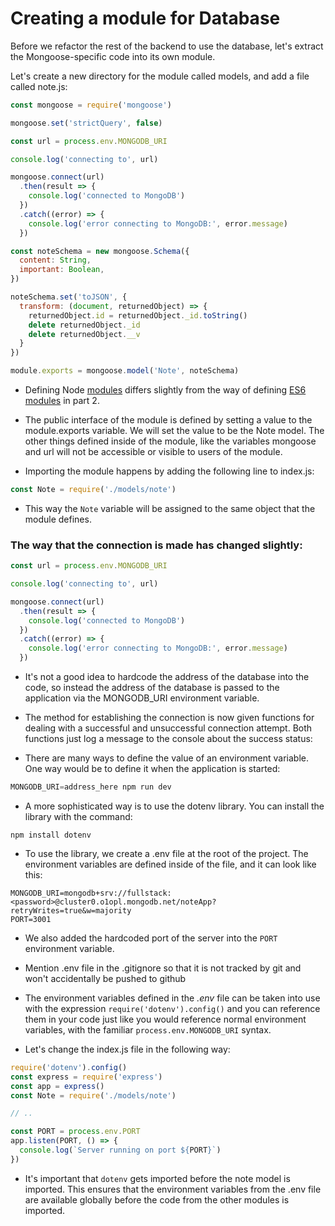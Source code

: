 # Creating a module for Database 

Before we refactor the rest of the backend to use the database, let's extract the Mongoose-specific code into its own module.

Let's create a new directory for the module called models, and add a file called note.js:

```js
const mongoose = require('mongoose')

mongoose.set('strictQuery', false)

const url = process.env.MONGODB_URI

console.log('connecting to', url)

mongoose.connect(url)
  .then(result => {
    console.log('connected to MongoDB')
  })
  .catch((error) => {
    console.log('error connecting to MongoDB:', error.message)
  })

const noteSchema = new mongoose.Schema({
  content: String,
  important: Boolean,
})

noteSchema.set('toJSON', {
  transform: (document, returnedObject) => {
    returnedObject.id = returnedObject._id.toString()
    delete returnedObject._id
    delete returnedObject.__v
  }
})

module.exports = mongoose.model('Note', noteSchema)
```

- Defining Node <a href="https://nodejs.org/docs/latest-v8.x/api/modules.html">modules</a> differs slightly from the way of defining <a href="https://fullstackopen.com/en/part2/rendering_a_collection_modules#refactoring-modules">ES6 modules</a> in part 2.

- The public interface of the module is defined by setting a value to the module.exports variable. We will set the value to be the Note model. The other things defined inside of the module, like the variables mongoose and url will not be accessible or visible to users of the module.

- Importing the module happens by adding the following line to index.js:

```js
const Note = require('./models/note')
```

- This way the `Note` variable will be assigned to the same object that the module defines. 

<h3>The way that the connection is made has changed slightly:</h3>

```js
const url = process.env.MONGODB_URI

console.log('connecting to', url)

mongoose.connect(url)
  .then(result => {
    console.log('connected to MongoDB')
  })
  .catch((error) => {
    console.log('error connecting to MongoDB:', error.message)
  })
```

- It's not a good idea to hardcode the address of the database into the code, so instead the address of the database is passed to the application via the MONGODB_URI environment variable.

- The method for establishing the connection is now given functions for dealing with a successful and unsuccessful connection attempt. Both functions just log a message to the console about the success status:

- There are many ways to define the value of an environment variable. One way would be to define it when the application is started:

```js
MONGODB_URI=address_here npm run dev
```

- A more sophisticated way is to use the dotenv library. You can install the library with the command:

```
npm install dotenv
```

- To use the library, we create a .env file at the root of the project. The environment variables are defined inside of the file, and it can look like this:

```
MONGODB_URI=mongodb+srv://fullstack:<password>@cluster0.o1opl.mongodb.net/noteApp?retryWrites=true&w=majority
PORT=3001
```

- We also added the hardcoded port of the server into the `PORT` environment variable.

- Mention .env file in the .gitignore so that it is not tracked by git and won't accidentally be pushed to github

- The environment variables defined in the <em>.env</em> file can be taken into use with the expression `require('dotenv').config()` and you can reference them in your code just like you would reference normal environment variables, with the familiar `process.env.MONGODB_URI` syntax.

- Let's change the index.js file in the following way:

```js
require('dotenv').config()
const express = require('express')
const app = express()
const Note = require('./models/note')

// ..

const PORT = process.env.PORT
app.listen(PORT, () => {
  console.log(`Server running on port ${PORT}`)
})

```

- It's important that `dotenv` gets imported before the note model is imported. This ensures that the environment variables from the .env file are available globally before the code from the other modules is imported.













